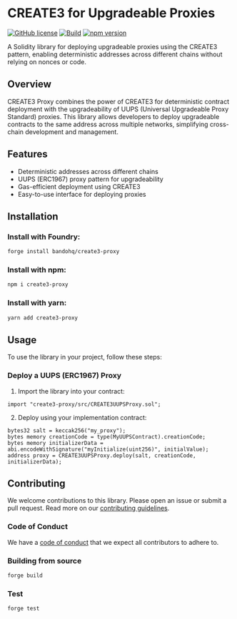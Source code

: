 # CREATE3 for Upgradeable Proxies

[![GitHub license](https://img.shields.io/badge/license-MIT-blue.svg)](https://github.com/bandohq/create3-proxy/blob/main/LICENSE)
[![Build](https://github.com/bandohq/create3-proxy/actions/workflows/CI.yml/badge.svg?branch=main)](https://github.com/bandohq/create3-proxy/actions/workflows/CI.yml)
[![npm version](https://img.shields.io/npm/v/create3-proxy.svg)](https://www.npmjs.com/package/create3-proxy)


A Solidity library for deploying upgradeable proxies using the CREATE3 pattern, enabling deterministic addresses across different chains without relying on nonces or code.

## Overview

CREATE3 Proxy combines the power of CREATE3 for deterministic contract deployment with the upgradeability of UUPS (Universal Upgradeable Proxy Standard) proxies. This library allows developers to deploy upgradeable contracts to the same address across multiple networks, simplifying cross-chain development and management.

## Features

- Deterministic addresses across different chains
- UUPS (ERC1967) proxy pattern for upgradeability
- Gas-efficient deployment using CREATE3
- Easy-to-use interface for deploying proxies

## Installation

### Install with Foundry:

```bash
forge install bandohq/create3-proxy
```

### Install with npm:

```bash
npm i create3-proxy
```
### Install with yarn:

```bash
yarn add create3-proxy
```

## Usage

To use the library in your project, follow these steps:

### Deploy a UUPS (ERC1967) Proxy

1. Import the library into your contract:

```solidity
import "create3-proxy/src/CREATE3UUPSProxy.sol";
```

2. Deploy using your implementation contract:

```solidity
bytes32 salt = keccak256("my_proxy");
bytes memory creationCode = type(MyUUPSContract).creationCode;
bytes memory initializerData = abi.encodeWithSignature("myInitialize(uint256)", initialValue);
address proxy = CREATE3UUPSProxy.deploy(salt, creationCode, initializerData);
```

## Contributing

We welcome contributions to this library. Please open an issue or submit a pull request.
Read more on our [contributing guidelines](./CONTRIBUTING.md).

### Code of Conduct

We have a [code of conduct](./CODE_OF_CONDUCT.md) that we expect all contributors to adhere to.

### Building from source

```bash
forge build
```

### Test

```bash
forge test
```
